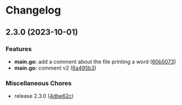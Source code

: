 # Changelog

## 2.3.0 (2023-10-01)


### Features

* **main.go:** add a comment about the file printing a word ([60b5073](https://github.com/glauth/glauth-playground/commit/60b50730638636ed8cf175990a3c56db75236af4))
* **main.go:** comment v2 ([6a495b3](https://github.com/glauth/glauth-playground/commit/6a495b39cc8ef14ebab5c46b282376cbd89fa55d))


### Miscellaneous Chores

* release 2.3.0 ([4dbe62c](https://github.com/glauth/glauth-playground/commit/4dbe62ccf51a6e6f39b47ad4f4277b75a7d0825a))

